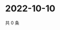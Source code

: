 # 2022-10-10

共 0 条

<!-- BEGIN WEIBO -->
<!-- 最后更新时间 Mon Oct 10 2022 03:07:36 GMT+0800 (China Standard Time) -->

<!-- END WEIBO -->
